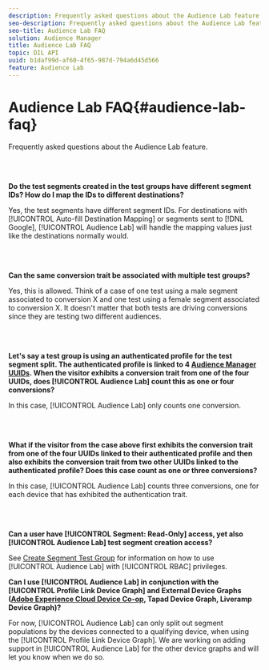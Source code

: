 ```yaml
---
description: Frequently asked questions about the Audience Lab feature.
seo-description: Frequently asked questions about the Audience Lab feature.
seo-title: Audience Lab FAQ
solution: Audience Manager
title: Audience Lab FAQ
topic: DIL API
uuid: b1daf99d-af60-4f65-987d-794a6d45d566
feature: Audience Lab
---
```


# Audience Lab FAQ{#audience-lab-faq}

Frequently asked questions about the Audience Lab feature.

<!-- 

audience-lab-faq.xml

 -->

<br>&nbsp;

**Do the test segments created in the test groups have different segment IDs? How do I map the IDs to different destinations?**

Yes, the test segments have different segment IDs. For destinations with [!UICONTROL Auto-fill Destination Mapping] or segments sent to [!DNL Google], [!UICONTROL Audience Lab] will handle the mapping values just like the destinations normally would.

<br>&nbsp;

**Can the same conversion trait be associated with multiple test groups?**

Yes, this is allowed. Think of a case of one test using a male segment associated to conversion X and one test using a female segment associated to conversion X. It doesn't matter that both tests are driving conversions since they are testing two different audiences.

<br>&nbsp;

**Let's say a test group is using an authenticated profile for the test segment split. The authenticated profile is linked to 4 [Audience Manager UUIDs](../reference/ids-in-aam.md). When the visitor exhibits a conversion trait from one of the four UUIDs, does [!UICONTROL Audience Lab] count this as one or four conversions?**

In this case, [!UICONTROL Audience Lab] only counts one conversion.

<br>&nbsp;

**What if the visitor from the case above first exhibits the conversion trait from one of the four UUIDs linked to their authenticated profile and then also exhibits the conversion trait from two other UUIDs linked to the authenticated profile? Does this case count as one or three conversions?**

In this case, [!UICONTROL Audience Lab] counts three conversions, one for each device that has exhibited the authentication trait.

<br>&nbsp;

**Can a user have [!UICONTROL Segment: Read-Only] access, yet also [!UICONTROL Audience Lab] test segment creation access?**

See [Create Segment Test Group](../features/audience-lab/audience-lab-manage-test-groups.md#create-test-groups) for information on how to use [!UICONTROL Audience Lab] with [!UICONTROL RBAC] privileges.

**Can I use [!UICONTROL Audience Lab] in conjunction with the [!UICONTROL Profile Link Device Graph] and External Device Graphs ([Adobe Experience Cloud Device Co-op](https://docs.adobe.com/content/help/en/device-co-op/using/home.html), Tapad Device Graph, Liveramp Device Graph)?**

For now, [!UICONTROL Audience Lab] can only split out segment populations by the devices connected to a qualifying device, when using the [!UICONTROL Profile Link Device Graph]. We are working on adding support in [!UICONTROL Audience Lab] for the other device graphs and will let you know when we do so.

